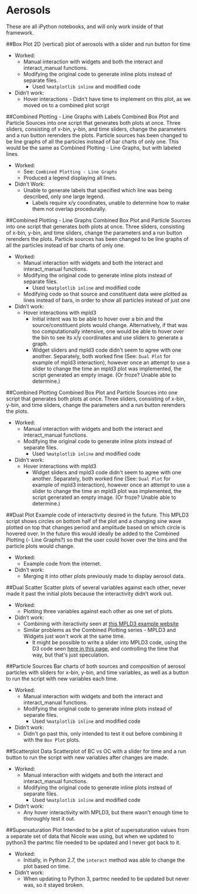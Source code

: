 # Aerosols

These are all iPython notebooks, and will only work inside of that framework.

##Box Plot
2D (vertical) plot of aerosols with a slider and run button for time
* Worked:
  * Manual interaction with widgets and both the interact and interact_manual functions.
  * Modifying the original code to generate inline plots instead of separate files.
    * Used `%matplotlib inline` and modified code
* Didn’t work:
  * Hover interactions - Didn't have time to implement on this plot, as we moved on to a combined plot script

##Combined Plotting - Line Graphs with Labels
Combined Box Plot and Particle Sources into one script that generates both plots at once. Three sliders, consisting of x-bin, y-bin, and time sliders, change the parameters and a run button rerenders the plots. Particle sources has been changed to be line graphs of all the particles instead of bar charts of only one. This would be the same as Combined Plotting - Line Graphs, but with labeled lines.
* Worked:
  * See: `Combined Plotting - Line Graphs`
  * Produced a legend displaying all lines.
* Didn't Work:
  * Unable to generate labels that specified which line was being described, only one large legend.
    * Labels require x/y coordinates, unable to determine how to make them not overlap procedurally.

##Combined Plotting - Line Graphs
Combined Box Plot and Particle Sources into one script that generates both plots at once. Three sliders, consisting of x-bin, y-bin, and time sliders, change the parameters and a run button rerenders the plots. Particle sources has been changed to be line graphs of all the particles instead of bar charts of only one.
* Worked:
  * Manual interaction with widgets and both the interact and interact_manual functions.
  * Modifying the original code to generate inline plots instead of separate files.
    * Used `%matplotlib inline` and modified code
  * Modifying code so that source and constituent data were plotted as lines instead of bars, in order to show all particles instead of just one
* Didn’t work:
  * Hover interactions with mpld3
    * Initial intent was to be able to hover over a bin and the source/constituent plots would change. Alternatively, if that was too computationally intensive, one would be able to hover over the bin to see its x/y coordinates and use sliders to generate a graph.
    * Widget sliders and mpld3 code didn't seem to agree with one another. Separately, both worked fine (See: `Dual Plot` for example of mpld3 interaction), however once an attempt to use a slider to change the time an mpld3 plot was implemented, the script generated an empty image. (Or froze? Unable able to determine.)

##Combined Plotting
Combined Box Plot and Particle Sources into one script that generates both plots at once. Three sliders, consisting of x-bin, y-bin, and time sliders, change the parameters and a run button rerenders the plots.
* Worked:
  * Manual interaction with widgets and both the interact and interact_manual functions.
  * Modifying the original code to generate inline plots instead of separate files.
    * Used `%matplotlib inline` and modified code
* Didn’t work:
  * Hover interactions with mpld3
    * Widget sliders and mpld3 code didn't seem to agree with one another. Separately, both worked fine (See: `Dual Plot` for example of mpld3 interaction), however once an attempt to use a slider to change the time an mpld3 plot was implemented, the script generated an empty image. (Or froze? Unable able to determine.)

##Dual Plot
Example code of interactivity desired in the future. This MPLD3 script shows circles on bottom half of the plot and a changing sine wave plotted on top that changes period and amplitude based on which circle is hovered over. In the future this would ideally be added to the Combined Plotting (- Line Graphs?) so that the user could hover over the bins and the particle plots would change.
* Worked:
  * Example code from the internet.
* Didn’t work:
  * Merging it into other plots previously made to display aerosol data.

##Dual Scatter
Scatter plots of several variables against each other, never made it past the initial plots because the interactivity didn’t work out.
* Worked:
  * Plotting three variables against each other as one set of plots.
* Didn’t work:
  * Combining with iteractivity seen at [this MPLD3 example website](https://mpld3.github.io/examples/linked_brush.html)
  * Similar problems as the Combined Plotting series - MPLD3 and Widgets just won't work at the same time.
    * It might be possible to write a slider into MPLD3 code, using the D3 code seen [here in this page](http://thematicmapping.org/playground/d3/d3.slider/), and controlling the time that way, but that's just speculation.

##Particle Sources
Bar charts of both sources and composition of aerosol particles with sliders for x-bin, y-bin, and time variables, as well as a button to run the script with new variables each time.
* Worked:
  * Manual interaction with widgets and both the interact and interact_manual functions.
  * Modifying the original code to generate inline plots instead of separate files.
    * Used `%matplotlib inline` and modified code
* Didn’t work:
  * Didn't go past this, only intended to test it out before combining it with the `Box Plot` plots.

##Scatterplot Data
Scatterplot of BC vs OC with a slider for time and a run button to run the script with new variables after changes are made.
* Worked:
  * Manual interaction with widgets and both the interact and interact_manual functions.
  * Modifying the original code to generate inline plots instead of separate files.
    * Used `%matplotlib inline` and modified code
* Didn’t work:
  * Any hover interactivity with MPLD3, but there wasn't enough time to thoroughly test it out.

##Supersaturation Plot
Intended to be a plot of supersaturation values from a separate set of data that Nicole was using, but when we updated to python3 the partmc file needed to be updated and I never got back to it.
* Worked:
  * Initially, in Python 2.7, the `interact` method was able to change the plot based on time.
* Didn’t work:
  * When updating to Python 3, partmc needed to be updated but never was, so it stayed broken.